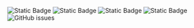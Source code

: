 ![Static Badge](https://img.shields.io/badge/blacklists-60-000000) ![Static Badge](https://img.shields.io/badge/blacklisted-2603386-cc0000) ![Static Badge](https://img.shields.io/badge/whitelisted-2245-00CC00) ![Static Badge](https://img.shields.io/badge/streaming_blacklist-28107-000000) ![GitHub issues](https://img.shields.io/github/issues/fabriziosalmi/blacklists)
